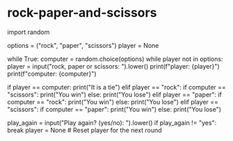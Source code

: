 # rock-paper-and-scissors
import random

options = ("rock", "paper", "scissors") player = None

while True: computer = random.choice(options) while player not in options: player = input("rock, paper or scissors: ").lower()
print(f"player: {player}")
print(f"computer: {computer}")

if player == computer:
    print("It is a tie")
elif player == "rock":
    if computer == "scissors":
        print("You win")
    else:
        print("You lose")
elif player == "paper":
    if computer == "rock":
        print("You win")
    else:
        print("You lose")
elif player == "scissors":
    if computer == "paper":
        print("You win")
    else:
        print("You lose")

play_again = input("Play again? (yes/no): ").lower()
if play_again != "yes":
    break
player = None  # Reset player for the next round
